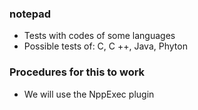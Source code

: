 ### notepad

* Tests with codes of some languages
* Possible tests of: C, C ++, Java, Phyton

### Procedures for this to work

* We will use the NppExec plugin
